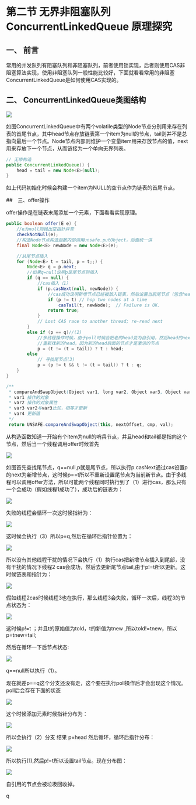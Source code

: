 # 第二节 无界非阻塞队列 ConcurrentLinkedQueue 原理探究

## 一、 前言

常用的并发队列有阻塞队列和非阻塞队列，前者使用锁实现，后者则使用CAS非阻塞算法实现，使用非阻塞队列一般性能比较好，下面就看看常用的非阻塞ConcurrentLinkedQueue是如何使用CAS实现的。

## 二、 ConcurrentLinkedQueue类图结构

![](./image/4aecdb0ed8fdd2be699b2183bb2e9f43.png)

如图ConcurrentLinkedQueue中有两个volatile类型的Node节点分别用来存在列表的首尾节点，其中head节点存放链表第一个item为null的节点，tail则并不是总指向最后一个节点。Node节点内部则维护一个变量item用来存放节点的值，next用来存放下一个节点，从而链接为一个单向无界列表。

````Java
// 无惨构造
public ConcurrentLinkedQueue() {
    head = tail = new Node<E>(null);
}
````
如上代码初始化时候会构建一个item为NULL的空节点作为链表的首尾节点。

##　三、offer操作

offer操作是在链表末尾添加一个元素，下面看看实现原理。

````java
public boolean offer(E e) {
    //e为null则抛出空指针异常
    checkNotNull(e);
    //构造Node节点构造函数内部调用unsafe.putObject，后面统一讲
    final Node<E> newNode = new Node<E>(e);

    //从尾节点插入
    for (Node<E> t = tail, p = t;;) {
        Node<E> q = p.next;
        //如果q=null说明p是尾节点则插入
        if (q == null) {
            //cas插入（1）
            if (p.casNext(null, newNode)) {
                //cas成功说明新增节点已经被放入链表，然后设置当前尾节点（包含head，1，3，5.。。个节点为尾节点）
                if (p != t) // hop two nodes at a time
                    casTail(t, newNode);  // Failure is OK.
                return true;
            }
            // Lost CAS race to another thread; re-read next
        }
        else if (p == q)//(2)
            //多线程操作时候，由于poll时候会把老的head变为自引用，然后head的next变为新head，所以这里需要
            //重新找新的head，因为新的head后面的节点才是激活的节点
            p = (t != (t = tail)) ? t : head;
        else
            // 寻找尾节点(3)
            p = (p != t && t != (t = tail)) ? t : q;
    }
}
````

````java
/**
 * compareAndSwapObject(Object var1, long var2, Object var3, Object var4)
 * var1 操作的对象
 * var2 操作的对象属性
 * var3 var2与var3比较，相等才更新
 * var4 更新值
 */
 return UNSAFE.compareAndSwapObject(this, nextOffset, cmp, val);
````

从构造函数知道一开始有个item为null的哨兵节点，并且head和tail都是指向这个节点，然后当一个线程调用offer时候首先

![](./image/ffd93c19c09b6c5591f7382260c10c28.png)

如图首先查找尾节点，q==null,p就是尾节点，所以执行p.casNext通过cas设置p的next为新增节点，这时候p==t所以不重新设置尾节点为当前新节点。由于多线程可以调用offer方法，所以可能两个线程同时执行到了（1）进行cas，那么只有一个会成功（假如线程1成功了），成功后的链表为：

![](./image/682af59a258a6ae73550393fb78606ca.png)

失败的线程会循环一次这时候指针为：

![](./image/1a3e28b265a9fb82d5f3fc9110f83e84.png)

这时候会执行（3）所以p=q,然后在循环后指针位置为：

![](./image/e746d09143356e456d855022f74bdf2d.png)

所以没有其他线程干扰的情况下会执行（1）执行cas把新增节点插入到尾部，没有干扰的情况下线程2 cas会成功，然后去更新尾节点tail,由于p!=t所以更新。这时候链表和指针为：

![](./image/7b0a12eef44ff7585833778b7d2c669c.png)

假如线程2cas时候线程3也在执行，那么线程3会失败，循环一次后，线程3的节点状态为：

![](./image/ab4ee4a94d1d8703f614b96fbe88ccde.png)

这时候p!=t ；并且t的原始值为told，t的新值为tnew ,所以told!=tnew，所以 p=tnew=tail;

然后在循环一下后节点状态:

![](./image/a56c2604bd5eece5644a8665c2ad2eb6.png)

q==null所以执行（1）。

现在就差p==q这个分支还没有走，这个要在执行poll操作后才会出现这个情况。poll后会存在下面的状态

![](./image/3cddb9349292ac24a5f1ecf742dbd750.png)

这个时候添加元素时候指针分布为：

![](./image/cdd658a96c93bfe4c3545963d9242481.png)

所以会执行（2）分支 结果 p=head
然后循环，循环后指针分布：

![](./image/490ccafbf991cf6f57fb2a13ac2e31ca.png)

所以执行(1),然后p!=t所以设置tail节点。现在分布图：

![](./image/0361a9fe1737a03d798789401656cdb9.png)

自引用的节点会被垃圾回收掉。









































































q
